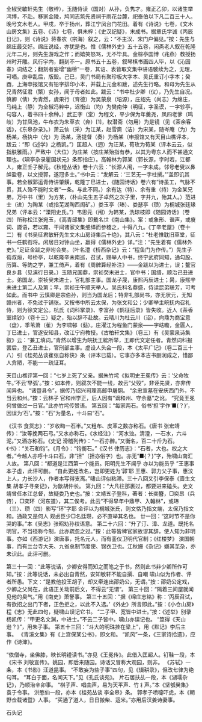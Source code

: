 <!-- { "loadSidebar": true } -->
全椒吴敏轩先生（敬梓），玉随侍读（国对）从孙，负隽才。雍正乙卯，以诸生举鸿博，不赴。移家金陵，鸠同志筑先贤祠于雨花台麓，祀泰伯以下凡二百三十人。晚号文木老人。甲戌，卒于扬州，葬江宁凤台门花田。着有《诗说》七卷，《文木山房文集》五卷、《诗》七卷，俱未梓；《史汉纪疑》，末成书。据章氏学诚《丙辰日记》，则《诗说》蒋春农（宗海）叙之，云：“不主汉、宋门户偏见。”按：先生与绵庄最交好。绵庄说经，亦犹是也。惟《儒林外史》五十五卷，闲斋老人叙在乾隆元年二月，则先生游戏之作；而嬉笑怒骂，无不毕具。金棕亭国博（兆燕）教授扬州时开雕。风行宇内，翻刻不一。原书五十五卷，叙琴棋书画四人毕，以《沁园春》词结之；翻刻者妄增“幽榜”一卷，其诏、表皆取文集中骈语襞续为之，无理，可哂。庚申乱后，版毁。己巳，吴门书局有聚珍板大字本、吴氏重订小字本；癸酉，上海申报馆又有铅字排印小本，并载上元金和跋，述先生行略。和母为先生从兄青然征君（檠）女孙，闻于母者如此。跋云：“书中杜少卿（仪），乃先生自况。慎卿（倩）为青然，虞果行（育德）为吴蒙泉（培源），庄绍先（尚志）为绵庄，马纯上（静）为全椒冯粹中，迟衡山（均）为樊南仲（明征，字圣谟，一字轸亭，句容人，着书四十余种。）武正字（堂）为程文，平少保为年羹尧，凤四老爹（鸣岐）为甘凤池，牛布衣为朱草衣（奔）[1]，权潜斋（勿用）为是镜（见《茶余客话》，《东皋杂录》。）萧云仙（采）为江某，赵雪斋（洁）为宋某，随岑庵（为）为杨某，杨执中（允）为 汤某，汤提督（奏）为杨某（申报馆又有天目山樵评本，跋云：“即《述学》之杨凯。”）匡超人（迥）为汪某，荀玫为荀某（评本云云，似指肤雅雨。）严致中（大位）为庄某（按庄某殆指有恭，以其为粤东人而不甚通文理也。《啸亭杂录瞿国状元》条即指庄）。高翰林为郭某（郭长源，字时若，江都人，雍正壬子解元。《秋镫丛话》卷十六云：“长源人闱，一字未成。邻号老叟以鼻衅盈卷，以文授郭，遂冠多士。”书中云：“发解云：‘三艺无一字杜撰。’”盖即讥其事。若全椒郭运青侍讲肇鐄，乾隆丁巳进士，《随园诗话》卷六有“诗虽工，气脉不贯，其人殆不能时文者”一条。与此不同。）余有达（特）、余有重（持）为金某兄弟，万中书（里）为方某，（朴山先生五子卓然之次子里，字井九，殆其人。）范进士（进）为陶某（或指芜湖陶西阂矿。）娄玉亭（琫）、娄瑟亭（瓒）为桐城张廷瑑兄弟（评本云：“溧阳史氏。”）韦思元（闱）为韩某，洗琼枝即《随园诗话》（卷四）所称松江张宛玉，《高青邱集》即戴名世《南山集》。案：或象形、谐声，或廋词、讔语，若以雍、干间诸家文集细绎而参稽之，十得八九。《丁辛老屋》（卷十二）有《书吴征君敏轩先生文木山房诗集后十绝》，其八云：“杜老惟耽旧草堂，征书一任鹤衔将。闲居日对钟山坐，嬴得《儒林外史》详。”注：“先生着有《儒林外史》。”足证金跋之非坿会矣。（叶名澧《桥西杂记》云：“程鱼门为作传。”）先生子荀叔烜，号桥亭，以乾隆辛未南巡，召试，赐举人中书，终宁武府同知，通勾股、历算、等韵之学，兼工倚声，着有《周髀算经补注》——金跋以为进士，误；鳌官良乡县（见滇行日录。）玉随兄国鼎，崇祯癸末进士，官中书；国缙，顺治己丑进士。弟国龙，崇祯癸未进士，官礼部主事。国龙子晟，康熙丙辰进士；昺，康熙辛未进士第二人及第；早，崇祯壬午顺天举人。吴氏科名鼎盛，侍读昆弟联芳，可考如此。而书中  云慎卿是宗伯孙，则当为国龙后；特非礼部尚书，亦无状元，无知赣州者，不免过于铺张。又按书中所云太保，为张文和公；少卿举主皖抚内召礼侍，则为徐文定公。杭氏《词科掌录》、李富孙《鹤征后录》皆失收。近人《茶香室续钞》（卷十三）疑之，殆以辞不赴故。云晴川为杜云川（诏），向鼎为商宝意（盘），季苇萧（萑）为李啸邨（葂）。庄濯江为程鱼门蒙泉——字岵瞻，金匮人，丁巳进士，官遂安知县，改江宁府教授。《古柏轩文集》（卷三）有《吴蒙泉诗集叙》云：“兼工填词。”青然以增生为皖抚王綋所举，王即代文定任者。青然词科报罢后，登乙丑进士，官刑部主事。虚设人头会一段，本《太平广记》（卷二百三十八）引《桂苑丛谈崔张自称侠》条（评本已载）。它事亦多本古书删润成之，惜鄙人弇陋，不能一一疏证耳。 

 
天目山樵评第一回：“七岁上死了父亲。据朱竹垞《拟明史王冕传》云：‘父命牧牛。’不云‘早弧’。”按：如本传，则叙次不能一线，故云“父殁”，非诬先贤，亦非传闻异也。
“诸暨县令”，据传乃绍兴司理高邮申屠駉。
“余忠宣墓在安庆西门外，不当云和州。”按：云林子 官和州学正，后人因有“谪和州、守余墓”之讹。
“究竟王冕何曾做过一日官。”此亦竹垞传赞语。
第五回：“每家两石。俗书‘担’字作‘■{？}’，因误为‘石’。”按：“石”为量名，十斗曰“石”。  

《汉书 食货志》：“岁收畮一石半。”又粗布、皮革之数亦称石。《唐书 张宏靖传》：“汝等挽两石弓。”又水亦称石。《水经注》：“河水浊。清澄，一石水，六斗泥。”又酒亦称石。《史记 滑稽列传》：“一石亦醉。”又衡名，百二十斤为石。《书》：“关石和钧”。《月令》：“钧衡石。”《汉书 律历志》：“石者，大也。权之大者。”今越人亦呼十斗曰石，非“担”（担亦俗字）也。亦无“■{？}”字，殆啸山南汇人故。
第八回：“都道是江西第一个能员。阳明先生不闻乎 亦以为能员乎 ”王惠事本子虚，此评可删。
“自此更姓改名，岂即更姓为‘郭’耶 王惠、郭力父子事，惠汶上人，力长沙人，作者本写得支离。”啸山评似粘滞。三十八回又引李保泰《啬生文集 胡孝子寻亲记》，为歙胡仲长。
第九回：“大凡往那裹过，都要进来磕头。史文靖曾任本江总督，故疑娄乃史也。”按：文靖五子登科，著者：长奕簪，□奕昂（兵侍），□奕环（河东道），其二俟考。此云“不得早年中鼎甲、入翰林”，或琫（三）、瓒（四）影写“环”字耶 金评以为桐城张氏，则文恪乃指文端，太保乃指文和。通政又是何人 观卥臣少□名廷瓒，必不直举其名也。
廿一回：“这时节不是你哭的事。”本《吴志》张昭劝孙权语意。
第二十六回：“升了汀、漳、龙道。既托名明官，不当径称今制，此亦疏忽之过。”按：此等皆稗官家故谬其辞，使人知为非明事。亦如《西游记》演唐事，托名元人，而有銮仪卫明代官制；《红楼梦》 演国朝事，而有兰台寺大夫、九省总制节度使、锦衣卫也。江秋姗《杂记》嫌其芜杂，亦未识此。此评可删。 

第三十一回：“此等说话，少卿安得而知之而笔之于书，然则此书非少卿所作可知。”按：此等说话，未必出自青然，安知敏轩不能自撰、自嘲 啸山似为作者、评者所愚。下文：“是教他投王胡子，却又牵连出邵奶公，无谓。”按：邵奶公定戏，少卿之父尚在，此语正关动前后文，不得云“无谓”。
第三十回：“隔着三间屋就闻见他的臭气。”用《南史》萧詧事。
第三十五回：“据《绵庄志铭》称：‘丙辰召试，有欲招之出门下者，正色拒之，以此不入选。’《外史》所言即此。”按：《小仓山房》程《志》无此四句，疑啸山误记它书。
“二子甲、宽皆中进士。”按：《述举》别录杨凯传：“甲更名文渊，中进士。”不云二子皆中。啸山亦误记也。
“筮得《天山逊？》”，用朱子事。
第五十三回：“斗大的明珠挂在梁上”，用《默记》李后主事。
《青溪文集》有《上宫保某公书》，即文和。
“凯风”一条，《三家诗拾遗》，应作《诗渖》。

 “依僧寺，坐佛膝，映长明镫读书。”亦见《王冕传》。此借入匡超人。钉鞋一段，本《宋书 刘敬宣传》。姚园，即后来随园。诗话又冒称大观园，则非。
《苏轼》一条，本《书影》汪道昆事。
“不敢妄为些子事”四句，见《辍耕录》，但改七律为绝句耳。
“耳白于面，名闻天下。”见《孔氏谈苑》。
片石居扶乩一段，本《湖壖杂记》，乃顺治辛卯事。
“棋子声、唱曲声，易为天平声、竹丬声。”本《坚瓠癸集》袁于令事。
洪憨仙一段，亦本《桂苑丛谈 李全皋》条。
郭孝子喷嚏吓虎，本《朝野佥载诸暨》人事。
“买通了道人，日日搬柴、运米。”亦用后汉姜诗妻事。
 
石头记
